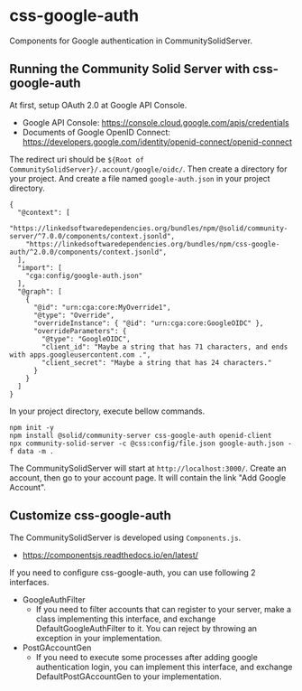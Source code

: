 # css-google-auth

Components for Google authentication in CommunitySolidServer.

## Running the Community Solid Server with css-google-auth

At first, setup OAuth 2.0 at Google API Console.

* Google API Console: <https://console.cloud.google.com/apis/credentials>
* Documents of Google OpenID Connect: <https://developers.google.com/identity/openid-connect/openid-connect>

The redirect uri should be `${Root of CommunitySolidServer}/.account/google/oidc/`.
Then create a directory for your project. And create a file named `google-auth.json` in your project directory.

```
{
  "@context": [
    "https://linkedsoftwaredependencies.org/bundles/npm/@solid/community-server/^7.0.0/components/context.jsonld",
    "https://linkedsoftwaredependencies.org/bundles/npm/css-google-auth/^2.0.0/components/context.jsonld",
  ],
  "import": [
    "cga:config/google-auth.json"
  ],
  "@graph": [
    {
      "@id": "urn:cga:core:MyOverride1",
      "@type": "Override",
      "overrideInstance": { "@id": "urn:cga:core:GoogleOIDC" },
      "overrideParameters": {
        "@type": "GoogleOIDC",
        "client_id": "Maybe a string that has 71 characters, and ends with apps.googleusercontent.com .",
        "client_secret": "Maybe a string that has 24 characters."
      }
    }
  ]
}
```

In your project directory, execute bellow commands.

```
npm init -y
npm install @solid/community-server css-google-auth openid-client
npx community-solid-server -c @css:config/file.json google-auth.json -f data -m .
```

The CommunitySolidServer will start at `http://localhost:3000/`.
Create an account, then go to your account page.
It will contain the link "Add Google Account".

## Customize css-google-auth

The CommunitySolidServer is developed using `Components.js`.

* <https://componentsjs.readthedocs.io/en/latest/>

If you need to configure css-google-auth,
you can use following 2 interfaces. 

* GoogleAuthFilter
    + If you need to filter accounts that can register
      to your server, make a class implementing this
      interface, and exchange DefaultGoogleAuthFilter
      to it. You can reject by throwing
      an exception in your implementation.
* PostGAccountGen
    + If you need to execute some processes after adding
      google authentication login, you can implement
      this interface, and exchange DefaultPostGAccountGen
      to your implementation.
